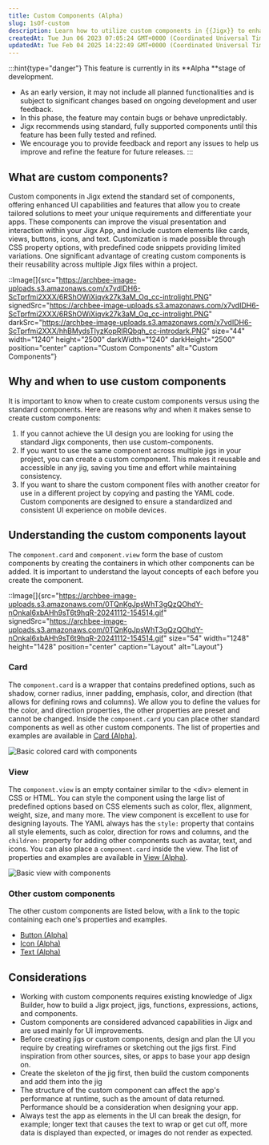 ```yaml
---
title: Custom Components (Alpha)
slug: 1sOf-custom
description: Learn how to utilize custom components in {{Jigx}} to enhance your UI capabilities. Create custom cards, views, buttons, icons, and text with predefined code snippets that can be reused across multiple {{Jig}} files. Achieve your desired UI design, promot
createdAt: Tue Jun 06 2023 07:05:24 GMT+0000 (Coordinated Universal Time)
updatedAt: Tue Feb 04 2025 14:22:49 GMT+0000 (Coordinated Universal Time)
---
```


:::hint{type="danger"}
This feature is currently in its **Alpha **stage of development.&#x20;

- As an early version, it may not include all planned functionalities and is subject to significant changes based on ongoing development and user feedback.&#x20;
- In this phase, the feature may contain bugs or behave unpredictably.&#x20;
- Jigx recommends using standard, fully supported components until this feature has been fully tested and refined.&#x20;
- We encourage you to provide feedback and report any issues to help us improve and refine the feature for future releases.
:::

## What are custom components?&#x20;

Custom components in Jigx extend the standard set of components, offering enhanced UI capabilities and features that allow you to create tailored solutions to meet your unique requirements and differentiate your apps. These components can improve the visual presentation and interaction within your Jigx App, and include custom elements like cards, views, buttons, icons, and text. Customization is made possible through CSS property options, with predefined code snippets providing limited variations. One significant advantage of creating custom components is their reusability across multiple Jigx files within a project.

::Image[]{src="https://archbee-image-uploads.s3.amazonaws.com/x7vdIDH6-ScTprfmi2XXX/6RShOWiXiqvk27k3aM_Oq_cc-introlight.PNG" signedSrc="https://archbee-image-uploads.s3.amazonaws.com/x7vdIDH6-ScTprfmi2XXX/6RShOWiXiqvk27k3aM_Oq_cc-introlight.PNG" darkSrc="https://archbee-image-uploads.s3.amazonaws.com/x7vdIDH6-ScTprfmi2XXX/hhBMydsTIyzKopRlRQbqh_cc-introdark.PNG" size="44" width="1240" height="2500" darkWidth="1240" darkHeight="2500" position="center" caption="Custom Components" alt="Custom Components"}

## Why and when to use custom components&#x20;

It is important to know when to create custom components versus using the standard components. Here are reasons why and when it makes sense to create custom components:

1. If you cannot achieve the UI design you are looking for using the standard Jigx components, then use custom-components.
2. If you want to use the same component across multiple jigs in your project, you can create a custom component. This makes it reusable and accessible in any jig, saving you time and effort while maintaining consistency.
3. If you want to share the custom component files with another creator for use in a different project by copying and pasting the YAML code. Custom components are designed to ensure a standardized and consistent UI experience on mobile devices.

## Understanding the custom components layout

The `component.card` and `component.view` form the base of custom components by creating the containers in which other components can be added. It is important to understand the layout concepts of each before you create the component. &#x20;

::Image[]{src="https://archbee-image-uploads.s3.amazonaws.com/0TQnKgJpsWhT3gQzQOhdY-nOnkaI6xbAHh9sT6t9hqR-20241112-154514.gif" signedSrc="https://archbee-image-uploads.s3.amazonaws.com/0TQnKgJpsWhT3gQzQOhdY-nOnkaI6xbAHh9sT6t9hqR-20241112-154514.gif" size="54" width="1248" height="1428" position="center" caption="Layout" alt="Layout"}

### Card&#x20;

The `component.card` is a wrapper that contains predefined options, such as shadow, corner radius,  inner padding, emphasis, color, and direction (that allows for defining rows and columns). We allow you to define the values for the color, and direction properties, the other properties are preset and cannot be changed. Inside the `component.card` you can place other standard components as well as other custom components. The list of properties and examples are available in [Card (Alpha)]().&#x20;

![Basic colored card with components](https://archbee-image-uploads.s3.amazonaws.com/0TQnKgJpsWhT3gQzQOhdY-PnlxTP5Ml3rCqZoug2KsK-20241119-121514.png "Basic colored card with components")

### View

The `component.view` is an empty container similar to the \<div> element in CSS or HTML. You can style the component using the large list of predefined options based on CSS elements such as color, flex, alignment, weight, size, and many more. The view component is excellent to use for designing layouts. The YAML always has the `style:` property that contains all style elements, such as color, direction for rows and columns, and the `children:` property for adding other components such as avatar, text, and icons. You can also place a `component.card` inside the view. The list of properties and examples are available in [View (Alpha)]().

![Basic view with components](https://archbee-image-uploads.s3.amazonaws.com/0TQnKgJpsWhT3gQzQOhdY-klCHBlHD_F_AuhVozc5p2-20241119-122417.png "Basic view with components")

### Other custom components

The other custom components are listed below, with a link to the topic containing each one's properties and examples.

- [Button (Alpha)]()
- [Icon (Alpha)]()
- [Text (Alpha)]()

## Considerations&#x20;

- Working with custom components requires existing knowledge of Jigx Builder, how to build a Jigx project, jigs, functions, expressions, actions, and components.
- Custom components are considered advanced capabilities in Jigx and are used mainly for UI improvements.
- Before creating jigs or custom components, design and plan the UI you require by creating wireframes or sketching out the jigs first. Find inspiration from other sources, sites, or apps to base your app design on.
- Create the skeleton of the jig first, then build the custom components and add them into the jig
- The structure of the custom component can affect the app's performance at runtime, such as the amount of data returned. Performance should be a consideration when designing your app.
- Always test the app as elements in the UI can break the design, for example; longer text that causes the text to wrap or get cut off, more data is displayed than expected, or images do not render as expected.

